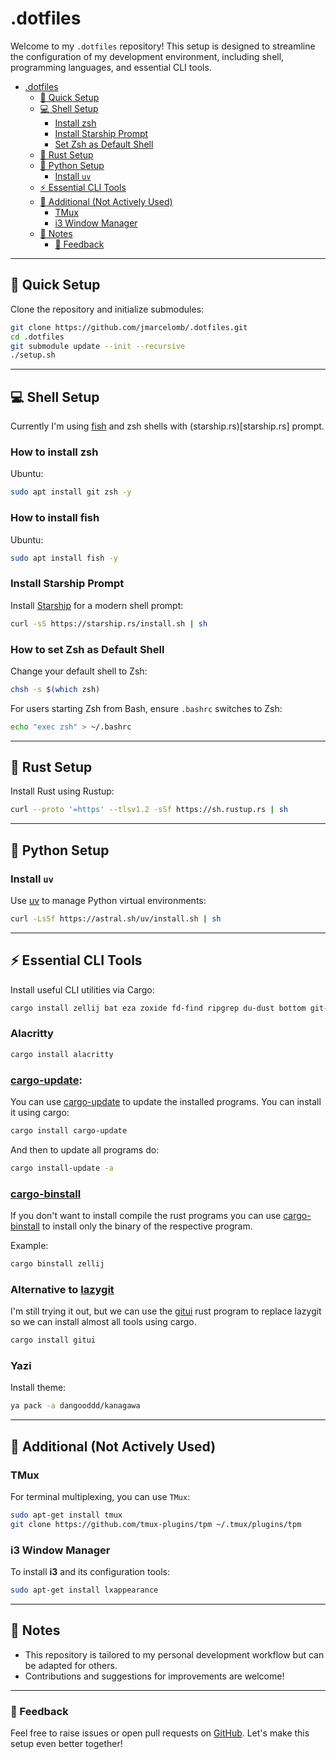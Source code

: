 # .dotfiles

Welcome to my `.dotfiles` repository!
This setup is designed to streamline the configuration of my development environment,
including shell, programming languages, and essential CLI tools.

<!--toc:start-->
- [.dotfiles](#dotfiles)
  - [🚀 Quick Setup](#🚀-quick-setup)
  - [💻 Shell Setup](#💻-shell-setup)
    - [Install zsh](#install-zsh)
    - [Install Starship Prompt](#install-starship-prompt)
    - [Set Zsh as Default Shell](#set-zsh-as-default-shell)
  - [🦀 Rust Setup](#🦀-rust-setup)
  - [🐍 Python Setup](#🐍-python-setup)
    - [Install `uv`](#install-uv)
  - [⚡ Essential CLI Tools](#essential-cli-tools)
  - [🔧 Additional (Not Actively Used)](#🔧-additional-not-actively-used)
    - [TMux](#tmux)
    - [i3 Window Manager](#i3-window-manager)
  - [📝 Notes](#📝-notes)
    - [🌟 Feedback](#🌟-feedback)
<!--toc:end-->

---

## 🚀 Quick Setup

Clone the repository and initialize submodules:

```sh
git clone https://github.com/jmarcelomb/.dotfiles.git
cd .dotfiles
git submodule update --init --recursive
./setup.sh
```

---

## 💻 Shell Setup

Currently I'm using [fish](https://fishshell.com/) and zsh shells with (starship.rs)[starship.rs] prompt.

### How to install zsh

Ubuntu:

```sh
sudo apt install git zsh -y
```

### How to install fish

Ubuntu:

```sh
sudo apt install fish -y
```

### Install Starship Prompt

Install [Starship](https://starship.rs/) for a modern shell prompt:

```sh
curl -sS https://starship.rs/install.sh | sh
```

### How to set Zsh as Default Shell

Change your default shell to Zsh:

```sh
chsh -s $(which zsh)
```

For users starting Zsh from Bash, ensure `.bashrc` switches to Zsh:

```sh
echo "exec zsh" > ~/.bashrc
```

---

## 🦀 Rust Setup

Install Rust using Rustup:

```sh
curl --proto '=https' --tlsv1.2 -sSf https://sh.rustup.rs | sh
```

---

## 🐍 Python Setup

### Install `uv`

Use [uv](https://astral.sh/uv/) to manage Python virtual environments:

```sh
curl -LsSf https://astral.sh/uv/install.sh | sh
```

---

## ⚡ Essential CLI Tools

Install useful CLI utilities via Cargo:

```sh
cargo install zellij bat eza zoxide fd-find ripgrep du-dust bottom git-delta typos-cli yazi-fm yazi-cli
```

### Alacritty

```sh
cargo install alacritty
```

### [cargo-update](https://github.com/nabijaczleweli/cargo-update):

You can use [cargo-update](https://github.com/nabijaczleweli/cargo-update) to update the installed programs. You can install it using cargo:

```sh
cargo install cargo-update
```

And then to update all programs do:

```sh
cargo install-update -a
```

### [cargo-binstall](https://github.com/cargo-bins/cargo-binstall)

If you don't want to install compile the rust programs you can use [cargo-binstall](https://github.com/cargo-bins/cargo-binstall) to install only the binary of the respective program.

Example:
```sh
cargo binstall zellij
```

### Alternative to [lazygit](https://github.com/jesseduffield/lazygit)

I'm still trying it out, but we can use the [gitui](https://github.com/extrawurst/gitui) rust program to replace lazygit so we can install almost all tools using cargo.

```sh
cargo install gitui
```

### Yazi

Install theme:

```sh
ya pack -a dangooddd/kanagawa
```

---

## 🔧 Additional (Not Actively Used)

### TMux

For terminal multiplexing, you can use `TMux`:

```sh
sudo apt-get install tmux
git clone https://github.com/tmux-plugins/tpm ~/.tmux/plugins/tpm
```

### i3 Window Manager

To install **i3** and its configuration tools:

```sh
sudo apt-get install lxappearance
```

---

## 📝 Notes

- This repository is tailored to my personal development workflow but can be
adapted for others.
- Contributions and suggestions for improvements are welcome!

---

### 🌟 Feedback

Feel free to raise issues or open pull requests on [GitHub](https://github.com/jmarcelomb/.dotfiles).
Let's make this setup even better together!
